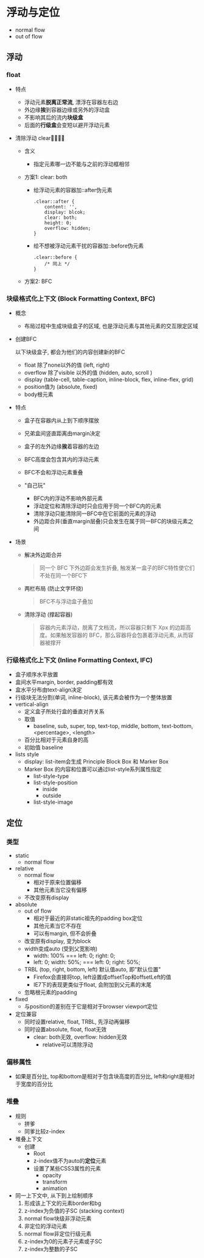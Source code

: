 # 浮动与定位

- normal flow
- out of flow 

## 浮动

### float

- 特点
  - 浮动元素**脱离正常流**, 漂浮在容器左右边
  - 外边缘**挨**到容器边缘或另外的浮动盒
  - 不影响其后的流内**块级盒**
  - 后面的**行级盒**会变短以避开浮动元素

- 清除浮动 clear

  - 含义

    - 指定元素哪一边不能与之前的浮动框相邻

  - 方案1: clear: both

    - 给浮动元素的容器加::after伪元素

      ```
      .clear::after {
          content: '',
          display: blcok;
          clear: both;
          height: 0;
          overflow: hidden;
      }
      ```

    - 给不想被浮动元素干扰的容器加::before伪元素

      ```
      .clear::before {
          /* 同上 */
      }
      ```

  - 方案2: BFC

### 块级格式化上下文 (Block Formatting Context, **BFC**)

- 概念

  - 布局过程中生成块级盒子的区域, 也是浮动元素与其他元素的交互限定区域

- 创建BFC

  以下块级盒子, 都会为他们的内容创建新的BFC

  - float 除了none以外的值 (left, right)
  - overflow 除了visible 以外的值 (hidden, auto, scroll )
  - display (table-cell, table-caption, inline-block, flex, inline-flex, grid)
  - position值为 (absolute, fixed)
  - body根元素

- 特点

  - 盒子在容器内从上到下顺序摆放
  - 兄弟盒间竖直距离由margin决定
  - 盒子的左外边缘**挨**着容器的左边


  - BFC高度会包含其内的浮动元素
  - BFC不会和浮动元素重叠
  - "自己玩"
    - BFC内的浮动不影响外部元素
    - 浮动定位和清除浮动时只会应用于同一个BFC内的元素
    - 清除浮动只能清除同一BFC中在它前面的元素的浮动
    - 外边距合并(垂直margin层叠)只会发生在属于同一BFC的块级元素之间

- 场景 

  - 解决外边距合并 

    > 同一个 BFC 下外边距会发生折叠, 触发某一盒子的BFC特性使它们不处在同一个BFC下

  - 两栏布局 (防止文字环绕)

    > BFC不与浮动盒子叠加

  - 清除浮动 (撑起容器)

    > 容器内元素浮动，脱离了文档流，所以容器只剩下 Xpx 的边距高度。如果触发容器的 BFC，那么容器将会包裹着浮动元素, 从而容器被撑开

### 行级格式化上下文 (Inline Formatting Context, **IFC**)

- 盒子顺序水平放置
- 盒间水平margin, border, padding都有效
- 盒水平分布由text-align决定
- 行级块无法分割(单词, inline-block), 该元素会被作为一个整体放置
- vertical-align
  - 定义盒子所处行盒的垂直对齐关系 
  - 取值
    - baseline, sub, super, top, text-top, middle, bottom, text-bottom, \<percentage\>, \<length\>
  - 百分比相对于元素自身的高
  - 初始值 baseline
- lists style
  - display: list-item会生成 Principle Block Box 和 Marker Box
  - Marker Box 的内容和位置可以通过list-style系列属性指定 
    - list-style-type
    - list-style-position
      - inside
      - outside
    - list-style-image

## 定位

### 类型

- static
  - normal flow
- relative
  - normal flow
    - 相对于原来位置偏移
    - 其他元素当它没有偏移
  - 不改变原有display
- absolute
  - out of flow
    - 相对于最近的非static祖先的padding box定位
    - 其他元素当它不存在
    - 可以有margin, 但不会折叠
  - 改变原有display, 变为block
  - width变成auto (受到父宽影响)
    - width: 100% === left: 0; right: 0;
    - left: 0; width: 50%; === left: 0; right: 50%;
  - TRBL (top, right, bottom, left) 默认值auto, 即"默认位置"
    - Firefox会直接将top, left设置成offsetTop和offsetLeft的值
    - IE7下的表现更类似于float, 会附加到父元素的末尾
  - 忽略根元素的padding
- fixed
  - 与position的差别在于它是相对于browser viewport定位
- 定位兼容
  - 同时设置relative, float, TRBL, 先浮动再偏移
  - 同时设置absolute, float, float无效
    - clear: both无效, overflow: hidden无效
      - relative可以清除浮动

### 偏移属性

- 如果是百分比, top和bottom是相对于包含块高度的百分比, left和right是相对于宽度的百分比

### 堆叠

- 规则
  - 拼爹
  - 同爹比较z-index
- 堆叠上下文
  - 创建
    - Root
    - z-index值不为auto的**定位**元素
    - 设置了某些CSS3属性的元素
      - opacity
      - transform
      - animation
- 同一上下文中, 从下到上绘制顺序
  1. 形成该上下文的元素border和bg
  2. z-index为负值的子SC (stacking context)
  3. normal flow块级非浮动元素
  4. 非定位的浮动元素
  5. normal flow非定位行级元素
  6. z-index为0的元素子元素或子SC
  7. z-index为整数的子SC
